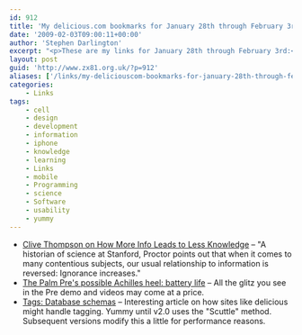 ```yaml
---
id: 912
title: 'My delicious.com bookmarks for January 28th through February 3rd'
date: '2009-02-03T09:00:11+00:00'
author: 'Stephen Darlington'
excerpt: "<p>These are my links for January 28th through February 3rd:</p>\n<ul>\n<li><a href=\"http://www.wired.com/techbiz/people/magazine/17-02/st_thompson\">Clive Thompson on How More Info Leads to Less Knowledge</a> - &quot;A historian of science at Stanford, Proctor points out that when it comes to many contentious subjects, our usual relationship to information is reversed: Ignorance increases.&quot;</li>\n<li><a href=\"http://arstechnica.com/gadgets/news/2009/01/the-palm-pres-possible-achilles-heel-battery-life.ars\">The Palm Pre&#39;s possible Achilles heel: battery life</a> - All the glitz you see in the Pre demo and videos may come at a price.</li>\n<li><a href=\"http://www.pui.ch/phred/archives/2005/04/tags-database-schemas.html\">Tags: Database schemas</a> - Interesting article on how sites like delicious might handle tagging. Yummy until v2.0 uses the &quot;Scuttle&quot; method. Subsequent versions modify this a little for performance reasons.</li>\n\n</ul>"
layout: post
guid: 'http://www.zx81.org.uk/?p=912'
aliases: ['/links/my-deliciouscom-bookmarks-for-january-28th-through-february-3rd.html']
categories:
    - Links
tags:
    - cell
    - design
    - development
    - information
    - iphone
    - knowledge
    - learning
    - Links
    - mobile
    - Programming
    - science
    - Software
    - usability
    - yummy
---
```


- [Clive Thompson on How More Info Leads to Less Knowledge](http://www.wired.com/techbiz/people/magazine/17-02/st_thompson) – "A historian of science at Stanford, Proctor points out that when it comes to many contentious subjects, our usual relationship to information is reversed: Ignorance increases."
- [The Palm Pre's possible Achilles heel: battery life](http://arstechnica.com/gadgets/news/2009/01/the-palm-pres-possible-achilles-heel-battery-life.ars) – All the glitz you see in the Pre demo and videos may come at a price.
- [Tags: Database schemas](http://www.pui.ch/phred/archives/2005/04/tags-database-schemas.html) – Interesting article on how sites like delicious might handle tagging. Yummy until v2.0 uses the "Scuttle" method. Subsequent versions modify this a little for performance reasons.